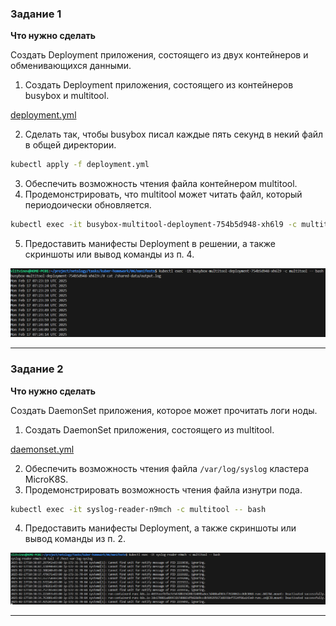 ### Задание 1 

**Что нужно сделать**

Создать Deployment приложения, состоящего из двух контейнеров и обменивающихся данными.

1. Создать Deployment приложения, состоящего из контейнеров busybox и multitool.

[deployment.yml](manifests/06/deployment.yml)

2. Сделать так, чтобы busybox писал каждые пять секунд в некий файл в общей директории.

```sh
kubectl apply -f deployment.yml
```

3. Обеспечить возможность чтения файла контейнером multitool.
4. Продемонстрировать, что multitool может читать файл, который периодоически обновляется.

```sh
kubectl exec -it busybox-multitool-deployment-754b5d948-xh6l9 -c multitool -- bash
```

5. Предоставить манифесты Deployment в решении, а также скриншоты или вывод команды из п. 4.

![screenshot](img/1.png)

------

### Задание 2

**Что нужно сделать**

Создать DaemonSet приложения, которое может прочитать логи ноды.

1. Создать DaemonSet приложения, состоящего из multitool.

[daemonset.yml](manifests/06/daemonset.yml)

2. Обеспечить возможность чтения файла `/var/log/syslog` кластера MicroK8S.
3. Продемонстрировать возможность чтения файла изнутри пода.

```sh
kubectl exec -it syslog-reader-n9mch -c multitool -- bash
```

4. Предоставить манифесты Deployment, а также скриншоты или вывод команды из п. 2.

![screenshot](img/2.png)

------
